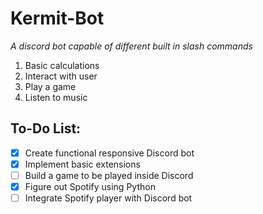 # Kermit-Bot
*A discord bot capable of different built in slash commands*

1. Basic calculations
2. Interact with user
3. Play a game
4. Listen to music

To-Do List:
---
- [x] Create functional responsive Discord bot
- [x] Implement basic extensions
- [ ] Build a game to be played inside Discord
- [x] Figure out Spotify using Python
- [ ] Integrate Spotify player with Discord bot
